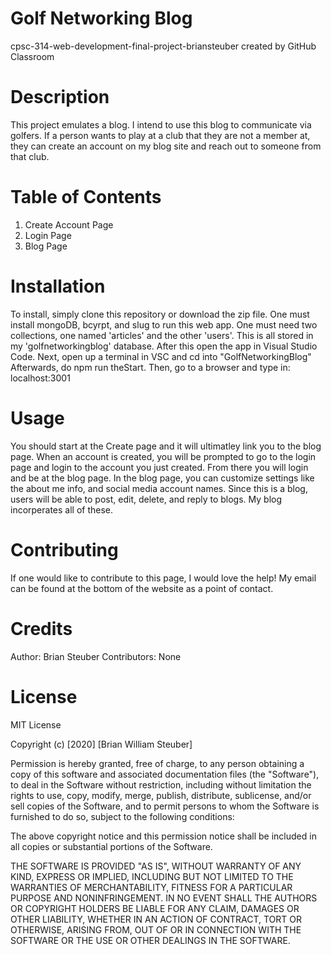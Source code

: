 # Golf Networking Blog 
cpsc-314-web-development-final-project-briansteuber created by GitHub Classroom
# Description
This project emulates a blog. I intend to use this blog to communicate via golfers. If a person wants to play at a club that they are not a member at, they can create an account on my blog site and reach out to someone from that club. 
# Table of Contents
1. Create Account Page
2. Login Page 
3. Blog Page
# Installation
To install, simply clone this repository or download the zip file.
One must install mongoDB, bcyrpt, and slug to run this web app.
One must need two collections, one named 'articles' and the other 'users'.
This is all stored in my 'golfnetworkingblog' database.
After this open the app in Visual Studio Code. 
Next, open up a terminal in VSC and cd into "GolfNetworkingBlog"
Afterwards, do npm run theStart.
Then, go to a browser and type in: localhost:3001
# Usage
You should start at the Create page and it will ultimatley link you to the blog page. When an account is created, you will be prompted to go to the login page and login to the account you just created. From there you will login and be at the blog page. In the blog page, you can customize settings like the about me info, and social media account names. Since this is a blog, users will be able to post, edit, delete, and reply to blogs. My blog incorperates all of these.
# Contributing
If one would like to contribute to this page, I would love the help! My email can be found at the bottom of the website as a point of contact.
# Credits
Author: Brian Steuber
Contributors: None
# License
MIT License

Copyright (c) [2020] [Brian William Steuber]

Permission is hereby granted, free of charge, to any person obtaining a copy
of this software and associated documentation files (the "Software"), to deal
in the Software without restriction, including without limitation the rights
to use, copy, modify, merge, publish, distribute, sublicense, and/or sell
copies of the Software, and to permit persons to whom the Software is
furnished to do so, subject to the following conditions:

The above copyright notice and this permission notice shall be included in all
copies or substantial portions of the Software.

THE SOFTWARE IS PROVIDED "AS IS", WITHOUT WARRANTY OF ANY KIND, EXPRESS OR
IMPLIED, INCLUDING BUT NOT LIMITED TO THE WARRANTIES OF MERCHANTABILITY,
FITNESS FOR A PARTICULAR PURPOSE AND NONINFRINGEMENT. IN NO EVENT SHALL THE
AUTHORS OR COPYRIGHT HOLDERS BE LIABLE FOR ANY CLAIM, DAMAGES OR OTHER
LIABILITY, WHETHER IN AN ACTION OF CONTRACT, TORT OR OTHERWISE, ARISING FROM,
OUT OF OR IN CONNECTION WITH THE SOFTWARE OR THE USE OR OTHER DEALINGS IN THE
SOFTWARE.
